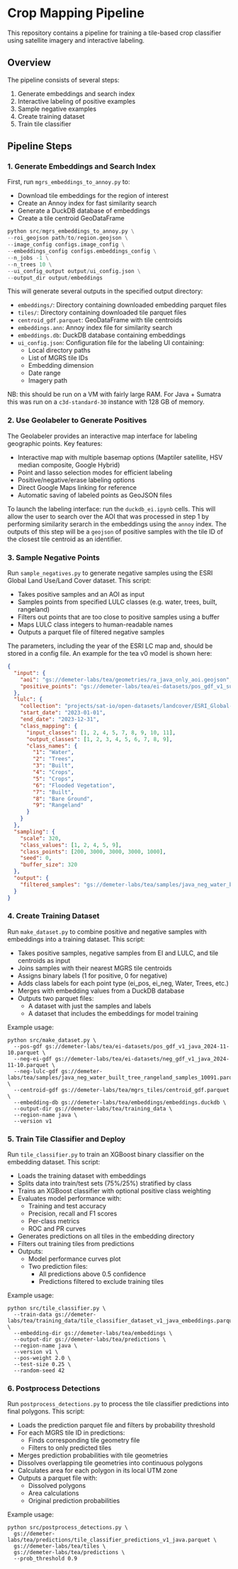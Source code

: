 # Crop Mapping Pipeline

This repository contains a pipeline for training a tile-based crop classifier using satellite imagery and interactive labeling.

## Overview

The pipeline consists of several steps:

1. Generate embeddings and search index
2. Interactive labeling of positive examples
3. Sample negative examples
4. Create training dataset
5. Train tile classifier

## Pipeline Steps

### 1. Generate Embeddings and Search Index

First, run `mgrs_embeddings_to_annoy.py` to:
- Download tile embeddings for the region of interest
- Create an Annoy index for fast similarity search
- Generate a DuckDB database of embeddings
- Create a tile centroid GeoDataFrame 

```python
python src/mgrs_embeddings_to_annoy.py \
--roi_geojson path/to/region.geojson \
--image_config configs.image_config \
--embeddings_config configs.embeddings_config \
--n_jobs -1 \
--n_trees 10 \
--ui_config_output output/ui_config.json \
--output_dir output/embeddings
```
This will generate several outputs in the specified output directory:

- `embeddings/`: Directory containing downloaded embedding parquet files
- `tiles/`: Directory containing downloaded tile parquet files 
- `centroid_gdf.parquet`: GeoDataFrame with tile centroids
- `embeddings.ann`: Annoy index file for similarity search
- `embeddings.db`: DuckDB database containing embeddings
- `ui_config.json`: Configuration file for the labeling UI containing:
  - Local directory paths
  - List of MGRS tile IDs
  - Embedding dimension
  - Date range
  - Imagery path

NB: this should be run on a VM with fairly large RAM. For Java + Sumatra this was run on a `c3d-standard-30` instance with 128 GB of memory.


### 2. Use Geolabeler to Generate Positives
The Geolabeler provides an interactive map interface for labeling geographic points. Key features:

- Interactive map with multiple basemap options (Maptiler satellite, HSV median composite, Google Hybrid)
- Point and lasso selection modes for efficient labeling
- Positive/negative/erase labeling options
- Direct Google Maps linking for reference
- Automatic saving of labeled points as GeoJSON files

To launch the labeling interface: run the `duckdb_ei.ipynb` cells. This will allow the user to search over the AOI that was processed in step 1 by performing similarity serarch in the embeddings using the `annoy` index.
The outputs of this step will be a `geojson` of positive samples with the tile ID of the closest tile centroid as an identifier.

### 3. Sample Negative Points

Run `sample_negatives.py` to generate negative samples using the ESRI Global Land Use/Land Cover dataset. This script:

- Takes positive samples and an AOI as input
- Samples points from specified LULC classes (e.g. water, trees, built, rangeland)
- Filters out points that are too close to positive samples using a buffer
- Maps LULC class integers to human-readable names
- Outputs a parquet file of filtered negative samples

The parameters, including the year of the ESRI LC map and, should be stored in a config file. An example for the tea v0 model is shown here:
```json
{
  "input": {
    "aoi": "gs://demeter-labs/tea/geometries/ra_java_only_aoi.geojson",
    "positive_points": "gs://demeter-labs/tea/ei-datasets/pos_gdf_v1_sumatra_2024-11-10.parquet"
  },
  "lulc": {
    "collection": "projects/sat-io/open-datasets/landcover/ESRI_Global-LULC_10m_TS",
    "start_date": "2023-01-01",
    "end_date": "2023-12-31",
    "class_mapping": {
      "input_classes": [1, 2, 4, 5, 7, 8, 9, 10, 11],
      "output_classes": [1, 2, 3, 4, 5, 6, 7, 8, 9],
      "class_names": {
        "1": "Water",
        "2": "Trees",
        "3": "Built",
        "4": "Crops",
        "5": "Crops",
        "6": "Flooded Vegetation",
        "7": "Built",
        "8": "Bare Ground",
        "9": "Rangeland"
      }
    }
  },
  "sampling": {
    "scale": 320,
    "class_values": [1, 2, 4, 5, 9],
    "class_points": [200, 3000, 3000, 3000, 1000],
    "seed": 0,
    "buffer_size": 320
  },
  "output": {
    "filtered_samples": "gs://demeter-labs/tea/samples/java_neg_water_built_tree_rangeland_samples_10091.parquet"
  }
} 
```


### 4. Create Training Dataset

Run `make_dataset.py` to combine positive and negative samples with embeddings into a training dataset. This script:

- Takes positive samples, negative samples from EI and LULC, and tile centroids as input
- Joins samples with their nearest MGRS tile centroids 
- Assigns binary labels (1 for positive, 0 for negative)
- Adds class labels for each point type (ei_pos, ei_neg, Water, Trees, etc.)
- Merges with embedding values from a DuckDB database
- Outputs two parquet files:
  - A dataset with just the samples and labels
  - A dataset that includes the embeddings for model training

Example usage:
```
python src/make_dataset.py \
  --pos-gdf gs://demeter-labs/tea/ei-datasets/pos_gdf_v1_java_2024-11-10.parquet \
  --neg-ei-gdf gs://demeter-labs/tea/ei-datasets/neg_gdf_v1_java_2024-11-10.parquet \
  --neg-lulc-gdf gs://demeter-labs/tea/samples/java_neg_water_built_tree_rangeland_samples_10091.parquet \
  --centroid-gdf gs://demeter-labs/tea/mgrs_tiles/centroid_gdf.parquet \
  --embedding-db gs://demeter-labs/tea/embeddings/embeddings.duckdb \
  --output-dir gs://demeter-labs/tea/training_data \
  --region-name java \
  --version v1
```

### 5. Train Tile Classifier and Deploy

Run `tile_classifier.py` to train an XGBoost binary classifier on the embedding dataset. This script:

- Loads the training dataset with embeddings
- Splits data into train/test sets (75%/25%) stratified by class
- Trains an XGBoost classifier with optional positive class weighting
- Evaluates model performance with:
  - Training and test accuracy
  - Precision, recall and F1 scores
  - Per-class metrics
  - ROC and PR curves
- Generates predictions on all tiles in the embedding directory
- Filters out training tiles from predictions
- Outputs:
  - Model performance curves plot
  - Two prediction files:
    - All predictions above 0.5 confidence
    - Predictions filtered to exclude training tiles

Example usage:
```
python src/tile_classifier.py \
  --train-data gs://demeter-labs/tea/training_data/tile_classifier_dataset_v1_java_embeddings.parquet \
  --embedding-dir gs://demeter-labs/tea/embeddings \
  --output-dir gs://demeter-labs/tea/predictions \
  --region-name java \
  --version v1 \
  --pos-weight 2.0 \
  --test-size 0.25 \
  --random-seed 42
```

### 6. Postprocess Detections

Run `postprocess_detections.py` to process the tile classifier predictions into final polygons. This script:

- Loads the prediction parquet file and filters by probability threshold
- For each MGRS tile ID in predictions:
  - Finds corresponding tile geometry file
  - Filters to only predicted tiles
- Merges prediction probabilities with tile geometries
- Dissolves overlapping tile geometries into continuous polygons
- Calculates area for each polygon in its local UTM zone
- Outputs a parquet file with:
  - Dissolved polygons
  - Area calculations
  - Original prediction probabilities

Example usage:
```
python src/postprocess_detections.py \
  gs://demeter-labs/tea/predictions/tile_classifier_predictions_v1_java.parquet \
  gs://demeter-labs/tea/tiles \
  gs://demeter-labs/tea/predictions \
  --prob_threshold 0.9

```

















